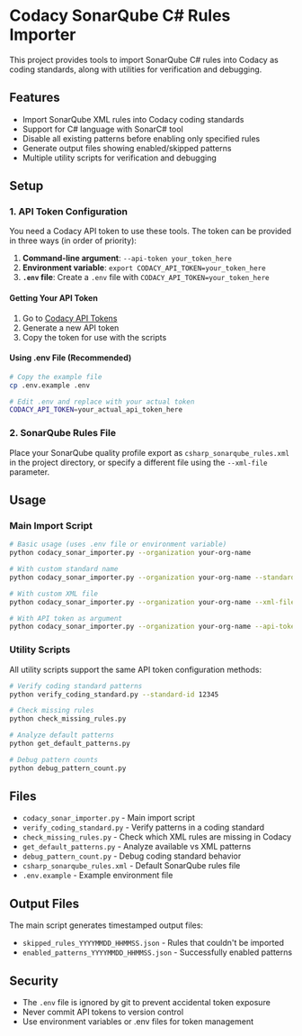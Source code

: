 # Codacy SonarQube C# Rules Importer

This project provides tools to import SonarQube C# rules into Codacy as coding standards, along with utilities for verification and debugging.

## Features

- Import SonarQube XML rules into Codacy coding standards
- Support for C# language with SonarC# tool
- Disable all existing patterns before enabling only specified rules
- Generate output files showing enabled/skipped patterns
- Multiple utility scripts for verification and debugging

## Setup

### 1. API Token Configuration

You need a Codacy API token to use these tools. The token can be provided in three ways (in order of priority):

1. **Command-line argument**: `--api-token your_token_here`
2. **Environment variable**: `export CODACY_API_TOKEN=your_token_here`
3. **`.env` file**: Create a `.env` file with `CODACY_API_TOKEN=your_token_here`

#### Getting Your API Token

1. Go to [Codacy API Tokens](https://https://app.codacy.com/account/access-management)
2. Generate a new API token
3. Copy the token for use with the scripts

#### Using .env File (Recommended)

```bash
# Copy the example file
cp .env.example .env

# Edit .env and replace with your actual token
CODACY_API_TOKEN=your_actual_api_token_here
```

### 2. SonarQube Rules File

Place your SonarQube quality profile export as `csharp_sonarqube_rules.xml` in the project directory, or specify a different file using the `--xml-file` parameter.

## Usage

### Main Import Script

```bash
# Basic usage (uses .env file or environment variable)
python codacy_sonar_importer.py --organization your-org-name

# With custom standard name
python codacy_sonar_importer.py --organization your-org-name --standard-name "My Custom Rules"

# With custom XML file
python codacy_sonar_importer.py --organization your-org-name --xml-file my_rules.xml

# With API token as argument
python codacy_sonar_importer.py --organization your-org-name --api-token your_token_here
```

### Utility Scripts

All utility scripts support the same API token configuration methods:

```bash
# Verify coding standard patterns
python verify_coding_standard.py --standard-id 12345

# Check missing rules
python check_missing_rules.py

# Analyze default patterns
python get_default_patterns.py

# Debug pattern counts
python debug_pattern_count.py
```

## Files

- `codacy_sonar_importer.py` - Main import script
- `verify_coding_standard.py` - Verify patterns in a coding standard
- `check_missing_rules.py` - Check which XML rules are missing in Codacy
- `get_default_patterns.py` - Analyze available vs XML patterns
- `debug_pattern_count.py` - Debug coding standard behavior
- `csharp_sonarqube_rules.xml` - Default SonarQube rules file
- `.env.example` - Example environment file

## Output Files

The main script generates timestamped output files:
- `skipped_rules_YYYYMMDD_HHMMSS.json` - Rules that couldn't be imported
- `enabled_patterns_YYYYMMDD_HHMMSS.json` - Successfully enabled patterns

## Security

- The `.env` file is ignored by git to prevent accidental token exposure
- Never commit API tokens to version control
- Use environment variables or .env files for token management

